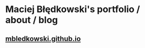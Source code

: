 # Maciej Błędkowski's portfolio / about / blog
## [mbledkowski.github.io](https://mbledkowski.github.io)
